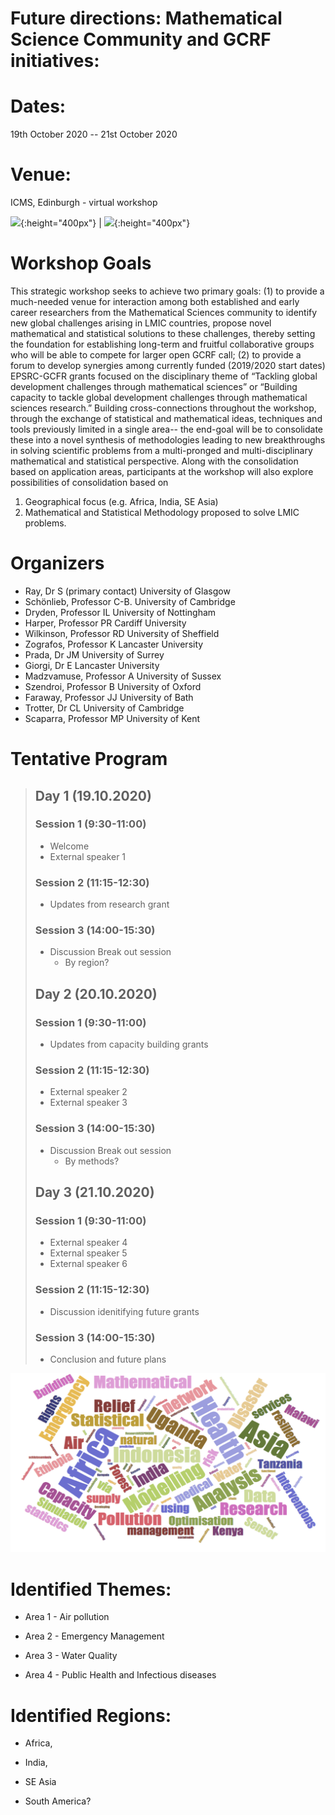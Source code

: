 # Future directions: Mathematical Science Community and GCRF initiatives:
# Dates: 
19th October 2020 -- 21st October 2020

# Venue: 

ICMS, Edinburgh - virtual workshop

![](https://www.ukri.org/ukri/assets/Image/SiteImages/GCRFfullcolour.jpg){:height="400px"} |
![](https://www.maths.ed.ac.uk/~djordan/ICMS_logo.jpg){:height="400px"}

# Workshop Goals

This strategic workshop seeks to achieve two primary goals: (1) to provide a much-needed venue for interaction among both established and early career researchers from the Mathematical Sciences community to identify new global challenges arising in LMIC countries, propose novel mathematical and statistical solutions to these challenges, thereby  setting the foundation for establishing long-term and fruitful collaborative groups who will be able to compete for larger open GCRF call; (2) to provide a forum to develop  synergies among currently funded (2019/2020 start dates) EPSRC-GCFR grants focused on the disciplinary theme of  “Tackling global development challenges through mathematical sciences” or  “Building capacity to tackle global development challenges through mathematical sciences research.”
Building cross-connections throughout the workshop, through the exchange of statistical and mathematical ideas, techniques and tools previously limited in a single area-- the end-goal will be to consolidate these into a novel synthesis of methodologies leading to new breakthroughs in solving scientific problems from a multi-pronged and multi-disciplinary mathematical and statistical perspective. Along with the consolidation based on application areas, participants at the workshop will also explore possibilities of consolidation based on 

1.	Geographical focus (e.g. Africa, India, SE Asia)
2.	Mathematical and Statistical Methodology proposed to solve LMIC problems.




# Organizers

* Ray, Dr S (primary contact)	University of Glasgow
* Schönlieb, Professor C-B.	University of Cambridge
* Dryden, Professor IL	University of Nottingham
* Harper, Professor PR	Cardiff University
* Wilkinson, Professor RD	University of Sheffield
* Zografos, Professor K	Lancaster University
* Prada, Dr JM	University of Surrey
* Giorgi, Dr E	Lancaster University
* Madzvamuse, Professor A	University of Sussex
* Szendroi, Professor B	University of Oxford
* Faraway, Professor JJ	University of Bath
* Trotter, Dr CL	University of Cambridge
* Scaparra, Professor MP	University of Kent


# Tentative Program

> ## Day 1 (19.10.2020)
> 
> ### Session 1 (9:30-11:00) 
>   - Welcome 
>   - External speaker 1
>   
> ### Session 2 (11:15-12:30)
>   - Updates from research grant
>   
> 
> ### Session 3 (14:00-15:30)
>   - Discussion Break out session
>   	- By region?
> 
> 
> 
> ## Day 2 (20.10.2020)
> ### Session 1 (9:30-11:00)
> - Updates from capacity building grants
>   
> ### Session 2 (11:15-12:30)
>   - External speaker 2
>   - External speaker 3
> 
> 
>  
> ### Session 3 (14:00-15:30)
>  - Discussion Break out session
>   	- By methods?
> 
> 
> 
> ## Day 3 (21.10.2020)
> ### Session 1 (9:30-11:00)
>   - External speaker 4
>   - External speaker 5
>   - External speaker 6
> 
>      
> ### Session 2 (11:15-12:30)
>    - Discussion idenitifying future grants
>    
> ### Session 3 (14:00-15:30)
>    - Conclusion and future plans

![](./logo3.png)



Identified Themes:
==================

*   Area 1 - Air pollution
 
*   Area 2 - Emergency Management
 
*   Area 3 - Water Quality

*   Area 4 - Public Health and Infectious diseases

Identified Regions:
===================

-   Africa,

-   India,

-   SE Asia

-   South America?

